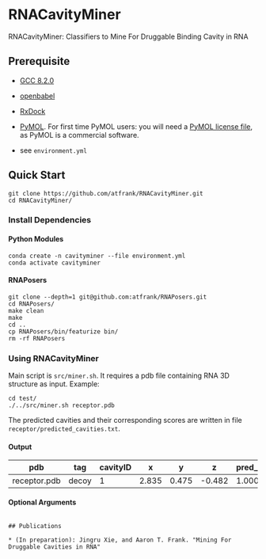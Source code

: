 # RNACavityMiner
RNACavityMiner: Classifiers to Mine For Druggable Binding Cavity in RNA

## Prerequisite
* [GCC 8.2.0]()

* [openbabel](http://openbabel.org/wiki/Category:Installation)

* [RxDock](https://www.rxdock.org/)

* [PyMOL](https://pymol.org/). For first time PyMOL users: you will need a [PyMOL license file](https://pymol.org/2/buy.html?q=buy), as PyMOL is a commercial software.

* see `environment.yml`

## Quick Start
```
git clone https://github.com/atfrank/RNACavityMiner.git
cd RNACavityMiner/
```
### Install Dependencies

#### Python Modules
```
conda create -n cavityminer --file environment.yml
conda activate cavityminer
```

#### RNAPosers
```
git clone --depth=1 git@github.com:atfrank/RNAPosers.git
cd RNAPosers/
make clean
make
cd ..
cp RNAPosers/bin/featurize bin/
rm -rf RNAPosers
```

### Using RNACavityMiner
Main script is `src/miner.sh`. It requires a pdb file containing RNA 3D structure as input.
Example:
```
cd test/
./../src/miner.sh receptor.pdb
```
The predicted cavities and their corresponding scores are written in file `receptor/predicted_cavities.txt`.

#### Output
| pdb          | tag   | cavityID | x     | y     | z      | pred_MLP | pred_XGB | pred_RF | pred_LR | pred_Extra|
|--------------|-------|----------|-------|-------|--------|----------|----------|---------|----------|----------|
| receptor.pdb | decoy | 1        | 2.835 | 0.475 | -0.482 | 1.000    | 0.886    | 0.705   | 1.000    | 0.886    |

#### Optional Arguments
```

## Publications

* (In preparation): Jingru Xie, and Aaron T. Frank. "Mining For Druggable Cavities in RNA"
